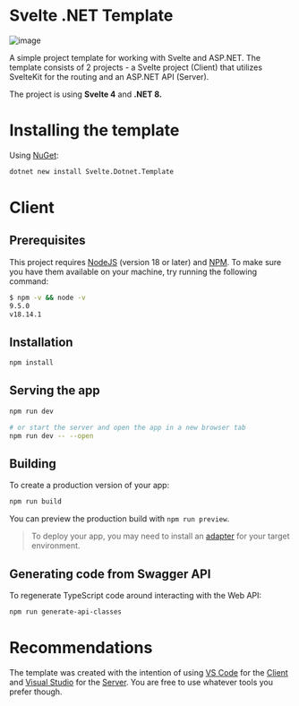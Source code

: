 # Svelte .NET Template

![image](https://github.com/user-attachments/assets/e3030a5d-33f0-49db-ab09-b5ba9934ada0)

A simple project template for working with Svelte and ASP.NET.
The template consists of 2 projects - a Svelte project (Client) that utilizes SvelteKit for the routing and an ASP.NET API (Server).

The project is using <b>Svelte 4</b> and <b>.NET 8.</b>
<br>

# Installing the template

Using [NuGet](https://www.nuget.org/packages/Svelte.Dotnet.Template):
```cmd
dotnet new install Svelte.Dotnet.Template
```

# Client
## Prerequisites

This project requires [NodeJS](http://nodejs.org/) (version 18 or later) and [NPM](https://npmjs.org/).
To make sure you have them available on your machine,
try running the following command:

```sh
$ npm -v && node -v
9.5.0
v18.14.1
```

## Installation

```bash
npm install
```

## Serving the app

```bash
npm run dev

# or start the server and open the app in a new browser tab
npm run dev -- --open
```

## Building

To create a production version of your app:

```bash
npm run build
```

You can preview the production build with `npm run preview`.

> To deploy your app, you may need to install an [adapter](https://kit.svelte.dev/docs/adapters) for your target environment.

## Generating code from Swagger API
To regenerate TypeScript code around interacting with the Web API:
```bash
npm run generate-api-classes
```









# Recommendations

The template was created with the intention of using [VS Code](https://code.visualstudio.com/)
for the [Client](https://github.com/Quickz/svelte-dotnet-template/tree/main/svelte-dotnet-template/Client)
and [Visual Studio](https://visualstudio.microsoft.com/) for the [Server](https://github.com/Quickz/svelte-dotnet-template/tree/main/svelte-dotnet-template/Server). You are free to use whatever tools you prefer though.
